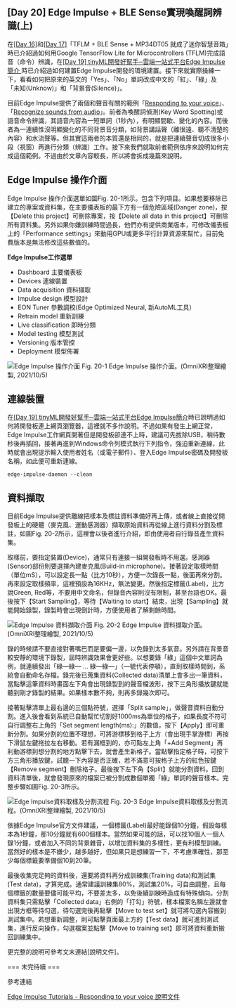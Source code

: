 ## [Day 20] Edge Impulse + BLE Sense實現喚醒詞辨識(上)

在[[Day 16]](https://ithelp.ithome.com.tw/articles/10274632)和[[Day 17]](https://ithelp.ithome.com.tw/articles/10275641)「TFLM + BLE Sense + MP34DT05 就成了迷你智慧音箱」時已介紹過如何用Google TensorFlow Lite for Microcontrollers (TFLM)完成語音（命令）辨識，在[[Day 19] tinyML開發好幫手─雲端一站式平台Edge Impulse簡介 ](https://ithelp.ithome.com.tw/articles/10276788)時已介紹過如何建置Edge Impulse開發的環境建置。接下來就實際操練一下，看看如何把原來的英文的「Yes」、「No」單詞改成中文的「紅」、「綠」及「未知(Unknow)」和「背景音(Silence)」。

目前Edge Impulse提供了兩個和聲音有關的範例「[Responding to your voice](https://docs.edgeimpulse.com/docs/responding-to-your-voice)」、「[Recognize sounds from audio](https://docs.edgeimpulse.com/docs/audio-classification)」。前者為喚醒詞偵測(Key Word Spotting)或語音命令辨識，其語音內容為一短單詞（1秒內），有明顯間歇、變化的內容。而後者為一連續性沒明顯變化的不同背景音分類，如背景講話聲（離很遠、聽不清楚的內容）和水流聲等。但其實這兩者的本質還是相同的，就是把連續聲音切成很多小段（視窗）再進行分類（辨識）工作。接下來我們就取前者範例依序來說明如何完成這個範例。不過由於文章內容較長，所以將會拆成幾篇來說明。

## Edge Impulse 操作介面

Edge Impulse 操作介面選單如圖Fig. 20-1所示。包含下列項目。如果想要移除已建立的專案或資料集，在主要儀表板的最下方有一個危險區域(Danger zone)，按【Delete this project】可刪除專案，按【Delete all data in this project】可刪除所有資料集。另外如果你嫌訓練時間過長，他們亦有提供商業版本，可修改儀表板上的「Performance settings」來動用GPU或更多平行計算資源來幫忙，目前免費版本是無法修改這些數值的。

**Edge Impulse工作選單**
* Dashboard 主要儀表板
* Devices 連線裝置
* Data acquisition 資料擷取
* Impulse design 模型設計
* EON Tuner 參數調校(Edge Optimized Neural, 新AutoML工具）
* Retrain model 重新訓練
* Live classification 即時分類
* Model testing 模型測試
* Versioning 版本管控
* Deployment 模型佈署

![Edge Impulse 操作介面](https://1.bp.blogspot.com/-F87PuDl7gqs/YVu_iwtXJdI/AAAAAAAAE10/4o8XakVG-oc7iIygpbhse9UtdDqa_8khwCLcBGAsYHQ/s1658/iThome_Day_20_Fig_01.jpg)
Fig. 20-1 Edge Impulse 操作介面。(OmniXRI整理繪製, 2021/10/5)

## 連線裝置

在[[Day 19] tinyML開發好幫手─雲端一站式平台Edge Impulse簡介](https://ithelp.ithome.com.tw/articles/10276788)時已說明過如何將開發板連上網頁瀏覽器，這裡就不多作說明。不過如果有發生上網正常，Edge Impulse工作網頁開著但是開發板卻連不上時，建議可先拔除USB，稍待數秒後再插回，接著再進到Windows命令列模式執行下列指令，強迫重新連線，此時就會出現提示輸入使用者姓名（或電子郵件）、登入Edge Impulse密碼及開發板名稱，如此便可重新連線。
```
edge-impulse-daemon --clean
```

## 資料擷取

目前Edge Impulse提供離線把樣本及標註資料準備好再上傳，或者線上直接從開發板上的硬體（麥克風、運動感測器）擷取原始資料再從線上進行資料分割及標註，如圖Fig. 20-2所示，這裡會以後者進行介紹，即由使用者自行錄音產生資料集。

取樣前，要指定裝置(Device)，通常只有連接一組開發板時不用選。感測器(Sensor)部份則要選擇內建麥克風(Build-in microphone)。接著設定取樣時間（單位mS），可以設定長一點（比方10秒），方便一次錄長一點，後面再來分割。再來設定取樣頻率，這裡預設為16KHz，無法變更。然後指定標籤(Label)，比方說Green, Red等，不要用中文命名，但錄音內容則沒有限制，甚至台語也OK。最後按下【Start Sampling】，等待【Waiting to start】結束，出現【Sampling】就能開始錄製，錄製時會出現倒計時，方便使用者了解剩餘時間。

![Edge Impulse 資料擷取介面](https://1.bp.blogspot.com/-MWNd4ImumZI/YVvpOdn_5VI/AAAAAAAAE18/SHP9f2KnJIgf8QLxd_odpROuQ4IvI62IgCLcBGAsYHQ/s1658/iThome_Day_20_Fig_02.jpg)
Fig. 20-2 Edge Impulse 資料擷取介面。(OmniXRI整理繪製, 2021/10/5)

錄的時候請不要直接對著嘴巴而是要偏一邊，以免錄到太多氣音。另外請在背景音較安靜的環境下錄製，屆時辨識效果會更好些。以想要錄「綠」這個中文單詞為例，就連續發出「綠—綠— … 綠—綠—」（—號代表停頓），直到取樣時間到，系統會自動命名存檔。錄完後已蒐集資料(Collected data)清單上會多出一筆資料，當點擊這筆資料時畫面左下角會出現錄製到的聲音檔波形，按下三角形播放鍵就能聽到剛才錄製的結果。如果樣本數不夠，則再多錄幾次即可。

接著點擊清單上最右邊的三個點符號，選擇「Split sample」，做聲音資料自動分割。進入後會看到系統已自動幫忙切割好1000ms為單位的格子，如果長度不符可自行調整右上角的「Set segment length(ms):」的數值，按下【Apply】即可重新分割。如果分割的位置不理想，可將游標移到格子上方（會出現手掌游標）再按下滑鼠左鍵拖拉左右移動。若有漏框到的，亦可點左上角「+Add Segment」再利動游標到想分割的地方點擊下去，就會產生新格子。當點擊指定格子時，可按下方三角形播放鍵，試聽一下內容是否正確，若不滿意可按格子上方的紅色按鍵【Remove segment】刪除格子。最後按下左下角【Split】就能分割資料。回到資料清單後，就會發現原來的檔案已被分割成數個單獨「綠」單詞的聲音樣本。完整步驟如圖Fig. 20-3所示。

![Edge Impulse資料取樣及分割流程](https://1.bp.blogspot.com/-Jx0blsbi7pM/YVxC7S5YdJI/AAAAAAAAE2E/ixLrX7UZvbAyi5gpDYV1vkZ8BfvH5JCvwCLcBGAsYHQ/s1658/iThome_Day_20_Fig_03.jpg)
Fig. 20-3 Edge Impulse資料取樣及分割流程。(OmniXRI整理繪製, 2021/10/5)

依據Edge Impulse官方文件建議，一個標籤(Label)最好能錄個10分鐘，假設每樣本為1秒鐘，那10分鐘就有600個樣本。當然如果可能的話，可以找10個人一個人錄1分鐘，或者加入不同的背景雜音，以增加資料集的多樣性，更有利模型訓練。當然好的樣本是不嫌少，越多越好，但如果只是想練習一下，不考慮準確性，那至少每個標籤要準備個10到20筆。

最後收集完足夠的資料後，還要將資料再分成訓練集(Training data)和測試集(Test data)，才算完成。通常建議訓練集80%，測試集20%，可自由調整，且每個標籤的數量要儘可能平均，不要差太多，以免後續訓練時造成有特殊傾向。分割資料集只需點擊「Collected data」右側的「打勾」符號，樣本檔案名稱左邊就會出現方框等待勾選，待勾選完後再點擊【Move to test set】就可將勾選內容搬到測試集中。若想重新調整，則可點擊頁面最上方的【Test data】就可進到測試集，進行反向操作，勾選檔案並點擊【Move to training set】即可將資料重新搬回訓練集中。

更完整的說明可參考文末連結[說明文件]。

=== 未完待續 ===

參考連結

[Edge Impulse Tutorials - Responding to your voice 說明文件](https://docs.edgeimpulse.com/docs/responding-to-your-voice)
